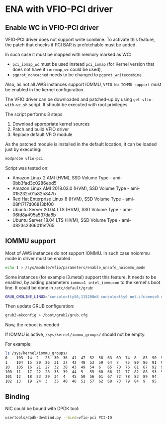 ENA with VFIO-PCI driver
========================

Enable WC in VFIO-PCI driver
----------------------------

VFIO-PCI driver does not support write combine.
To activate this feature, the patch that checks if PCI BAR is prefetchable must
be added.

In such case it must be mapped with memory marked as WC:

- `pci_iomap_wc` must be used instead `pci_iomap`
    (for Kernel version that does not have it `ioremap_wc` could be used),
- `pgprot_noncached` needs to be changed to `pgprot_writecombine`.

Also, as not all AWS instances support IOMMU, `VFIO No-IOMMU support` must be
enabled in the kernel configuration.

The VFIO driver can be downloaded and patched-up by using `get-vfio-with-wc.sh`
script. It should be executed with root privileges.

The script performs 3 steps:

1. Download appropriate kernel sources
1. Patch and build VFIO driver
1. Replace default VFIO module

As the patched module is installed in the default location, it can be loaded
just by executing:

```sh
modprobe vfio-pci
```

Script was tested on:

- Amazon Linux 2 AMI (HVM), SSD Volume Type - ami-0bb3fad3c0286ebd5
- Amazon Linux AMI 2018.03.0 (HVM), SSD Volume Type - ami-015232c01a82b847b
- Red Hat Enterprise Linux 8 (HVM), SSD Volume Type - ami-08f4717d06813bf00
- Ubuntu Server 20.04 LTS (HVM), SSD Volume Type - ami-06fd8a495a537da8b
- Ubuntu Server 18.04 LTS (HVM), SSD Volume Type - ami-0823c236601fef765

IOMMU support
-------------

Most of AWS instances do not support IOMMU.
In such case noiommu mode in driver must be enabled:

```sh
echo 1 > /sys/module/vfio/parameters/enable_unsafe_noiommu_mode
```

Some instances (for example i3.metal) support this feature.
It needs to be enabled, by adding parameters `iommu=1 intel_iommu=on`
to the kernel's boot line. It could be done in `/etc/default/grub`:

```sh
GRUB_CMDLINE_LINUX="console=ttyS0,115200n8 console=tty0 net.ifnames=0 crashkernel=auto iommu=1 intel_iommu=on"
```

Then update GRUB configuration:

```sh
grub2-mkconfig > /boot/grub2/grub.cfg
```

Now, the reboot is needed.

If IOMMU is active, `/sys/kernel/iommu_groups/` should not be empty.

For example:

```sh
ls /sys/kernel/iommu_groups/
0    103  14  2   25  30  36  41  47  52  58  63  69  74  8   85  90  96
1    104  15  20  26  31  37  42  48  53  59  64  7   75  80  86  91  97
10   105  16  21  27  32  38  43  49  54  6   65  70  76  81  87  92  98
100  11   17  22  28  33  39  44  5   55  60  66  71  77  82  88  93  99
101  12   18  23  29  34  4   45  50  56  61  67  72  78  83  89  94
102  13   19  24  3   35  40  46  51  57  62  68  73  79  84  9   95
```

Binding
-------

NIC could be bound with DPDK tool:

```sh
usertools/dpdk-devbind.py --bind=vfio-pci PCI-ID
```
